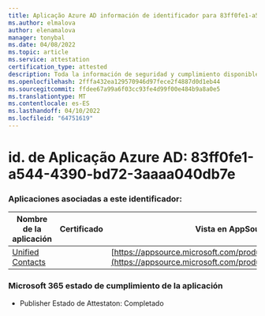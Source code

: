 ```yaml
---
title: Aplicação Azure AD información de identificador para 83ff0fe1-a544-4390-bd72-3aaaa040db7e
ms.author: elmalova
author: elenamalova
manager: tonybal
ms.date: 04/08/2022
ms.topic: article
ms.service: attestation
certification_type: attested
description: Toda la información de seguridad y cumplimiento disponible para 83ff0fe1-a544-4390-bd72-3aaaa040db7e.
ms.openlocfilehash: 2fffa432ea129570946d97fece2f4887d0d1eb44
ms.sourcegitcommit: ffdee67a99a6f03cc93fe4d99f00e484b9a8a0e5
ms.translationtype: MT
ms.contentlocale: es-ES
ms.lasthandoff: 04/10/2022
ms.locfileid: "64751619"
---
```

# <a name="azure-app-id-83ff0fe1-a544-4390-bd72-3aaaa040db7e"></a>id. de Aplicação Azure AD: 83ff0fe1-a544-4390-bd72-3aaaa040db7e


### <a name="apps-associated-with-this-id"></a>Aplicaciones asociadas a este identificador:
| **Nombre de la aplicación** | **Certificado** | **Vista en AppSource** |
|--------------|---------------|-----------------------|
| [Unified Contacts](../forward/WA200003877.md) |  | [https://appsource.microsoft.com/product/office/WA200003877](https://appsource.microsoft.com/product/office/WA200003877) |

### <a name="microsoft-365-app-compliance-status"></a>Microsoft 365 estado de cumplimiento de la aplicación
- Publisher Estado de Attestaton: Completado
